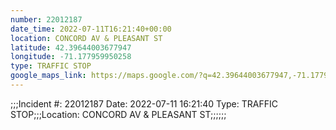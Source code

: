 ```yaml
---
number: 22012187
date_time: 2022-07-11T16:21:40+00:00
location: CONCORD AV & PLEASANT ST
latitude: 42.39644003677947
longitude: -71.177959950258
type: TRAFFIC STOP
google_maps_link: https://maps.google.com/?q=42.39644003677947,-71.177959950258
---
```


;;;Incident #: 22012187  Date: 2022-07-11 16:21:40   Type: TRAFFIC STOP;;;Location: CONCORD AV & PLEASANT ST;;;;;;
